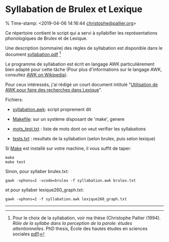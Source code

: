 # Syllabation de Brulex et Lexique

% Time-stamp: <2019-04-06 14:16:44 christophe@pallier.org>

Ce répertoire contient le script qui a servi à  syllabifier les représentations phonologiques de Brulex et de Lexique.

Une description (sommaire) des règles de syllabation est disponible dans le document [syllabation.pdf](syllabation.pdf) [^1]

Le programme de syllabation est écrit en langage AWK particulièrement bien adapté pour cette tâche (Pour plus d'informations sur le langage AWK, consultez [AWK on Wikipedia](https://en.wikipedia.org/wiki/AWK#Versions_and_implementations)). 

Pour ceux intéressés, j'ai rédigé un court document intitulé "[Utilisation de AWK pour faire des recherches dans Lexique](awk_for_lex.pdf)".


Fichiers:

* [syllabation.awk](syllabation.awk):  script proprement dit
* [Makefile](Makefile):         sur un système disposant de 'make', genere

* [mots_test.txt](mots_test.txt)  :  liste de mots dont on veut verifier les syllabations
* [tests.txt](tests.txt)      :  resultats de la syllabation (selon brulex, puis selon lexique)


Si [Make](https://opensource.com/article/18/8/what-how-makefile) est installé sur votre machine, il vous suffit de taper:

    make
    make test


Sinon, pour syllaber brulex.txt:

    gawk -vphons=2 -vcode=brulex -f syllabation.awk brulex.txt 

et pour syllaber lexique260_graph.txt:

	gawk -vphons=2 -f syllabation.awk lexique260_graph.txt 
 

---

[^1]: Pour le choix de la syllabation, voir ma thèse (Christophe Pallier (1994). _Rôle de la syllabe dans la perception de la parole: études attentionnelles_. PhD thesis, École des hautes études en sciences sociales [pdf](http://www.pallier.org/papers/Pallier_phdthesis.pdf))
